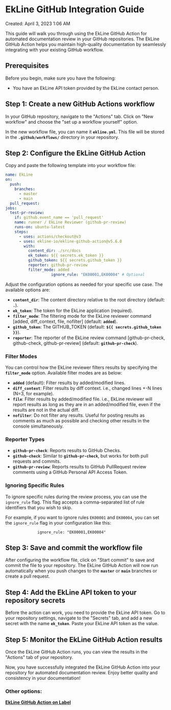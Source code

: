 # EkLine GitHub Integration Guide

Created: April 3, 2023 1:06 AM

This guide will walk you through using the EkLine GitHub Action for automated documentation review in your GitHub repositories. The EkLine GitHub Action helps you maintain high-quality documentation by seamlessly integrating with your existing GitHub workflow.

## **Prerequisites**

Before you begin, make sure you have the following:

- You have an EkLine API token provided by the EkLine contact person.

## **Step 1: Create a new GitHub Actions workflow**

In your GitHub repository, navigate to the "Actions" tab. Click on "New workflow" and choose the "set up a workflow yourself" option.

In the new workflow file, you can name it **`ekline.yml`**. This file will be stored in the **`.github/workflows/`** directory in your repository.

## **Step 2: Configure the EkLine GitHub Action**

Copy and paste the following template into your workflow file:

```yaml
name: EkLine
on:
  push:
    branches:
      - master
      - main
  pull_request:
jobs:
  test-pr-review:
    if: github.event_name == 'pull_request'
    name: runner / EkLine Reviewer (github-pr-review)
    runs-on: ubuntu-latest
    steps:
      - uses: actions/checkout@v3
      - uses: ekline-io/ekline-github-action@v5.6.0
        with:
          content_dir: ./src/docs
          ek_token: ${{ secrets.ek_token }}
          github_token: ${{ secrets.github_token }}
          reporter: github-pr-review
          filter_mode: added
					ignore_rule: "EK00001,EK00004" # Optional
```

Adjust the configuration options as needed for your specific use case. The available options are:

- **`content_dir`**: The content directory relative to the root directory (default: **`.`**).
- **`ek_token`**: The token for the EkLine application (required).
- **`filter_mode`**: The filtering mode for the EkLine reviewer command [added, diff_context, file, nofilter] (default: **`added`**).
- **`github_token`**: The GITHUB_TOKEN (default: **`${{ secrets.github_token }}`**).
- **`reporter`**: The reporter of the EkLine review command [github-pr-check, github-check, github-pr-review] (default: **`github-pr-check`**).

### **Filter Modes**

You can control how the EkLine reviewer filters results by specifying the **`filter_mode`** option. Available filter modes are as below:

- **`added`** (default): Filter results by added/modified lines.
- **`diff_context`**: Filter results by diff context. i.e., changed lines +-N lines (N=3, for example).
- **`file`**: Filter results by added/modified file. i.e., EkLine reviewer will report results as long as they are in an added/modified file, even if the results are not in the actual diff.
- **`nofilter`**: Do not filter any results. Useful for posting results as comments as much as possible and checking other results in the console simultaneously.

### **Reporter Types**

- **`github-pr-check`**: Reports results to GitHub Checks.
- **`github-check`**: Similar to **`github-pr-check`**, but works for both pull requests and commits.
- **`github-pr-review`**: Reports results to GitHub PullRequest review comments using a GitHub Personal API Access Token.

### Ignoring Specific Rules

To ignore specific rules during the review process, you can use the `ignore_rule` flag. This flag accepts a comma-separated list of rule identifiers that you wish to skip.

For example, if you want to ignore rules `EK00001` and `EK00004`, you can set the `ignore_rule` flag in your configuration like this:

```
			  ignore_rule: "EK00001,EK00004"
```

## **Step 3: Save and commit the workflow file**

After configuring the workflow file, click on "Start commit" to save and commit the file to your repository. The EkLine GitHub Action will now run automatically when you push changes to the **`master`** or **`main`** branches or create a pull request.

## **Step 4: Add the EkLine API token to your repository secrets**

Before the action can work, you need to provide the EkLine API token. Go to your repository settings, navigate to the "Secrets" tab, and add a new secret with the name **`ek_token`**. Paste your EkLine API token as the value.

## **Step 5: Monitor the EkLine GitHub Action results**

Once the EkLine GitHub Action runs, you can view the results in the "Actions" tab of your repository. 

Now, you have successfully integrated the EkLine GitHub Action into your repository for automated documentation review. Enjoy better quality and consistency in your documentation!

### Other options:

[**EkLine GitHub Action on Label**](EkLine%20GitHub%20Integration%20Guide%20d17acc0b3a404ac6b666ed571116857b/EkLine%20GitHub%20Action%20on%20Label%20b4a7656b3ddd402090c4ab9fe9801f1f.md)